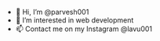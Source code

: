 - 👋 Hi, I’m @parvesh001
- 👀 I’m interested in web development
- 📫 Contact me on my Instagram @lavu001

<!---
parvesh001/parvesh001 is a ✨ special ✨ repository because its `README.md` (this file) appears on your GitHub profile.
You can click the Preview link to take a look at your changes.
--->
